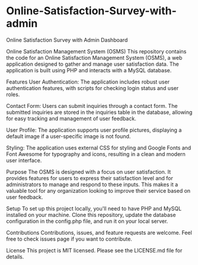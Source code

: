 # Online-Satisfaction-Survey-with-admin
Online Satisfaction Survey with Admin Dashboard

Online Satisfaction Management System (OSMS)
This repository contains the code for an Online Satisfaction Management System (OSMS), a web application designed to gather and manage user satisfaction data. The application is built using PHP and interacts with a MySQL database.

Features
User Authentication: The application includes robust user authentication features, with scripts for checking login status and user roles.

Contact Form: Users can submit inquiries through a contact form. The submitted inquiries are stored in the inquiries table in the database, allowing for easy tracking and management of user feedback.

User Profile: The application supports user profile pictures, displaying a default image if a user-specific image is not found.

Styling: The application uses external CSS for styling and Google Fonts and Font Awesome for typography and icons, resulting in a clean and modern user interface.

Purpose
The OSMS is designed with a focus on user satisfaction. It provides features for users to express their satisfaction level and for administrators to manage and respond to these inputs. This makes it a valuable tool for any organization looking to improve their service based on user feedback.

Setup
To set up this project locally, you'll need to have PHP and MySQL installed on your machine. Clone this repository, update the database configuration in the config.php file, and run it on your local server.

Contributions
Contributions, issues, and feature requests are welcome. Feel free to check issues page if you want to contribute.

License
This project is MIT licensed. Please see the LICENSE.md file for details.
